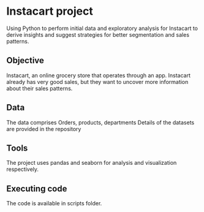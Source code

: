 # Instacart project
Using Python to perform initial data and exploratory analysis for Instacart to derive insights and suggest strategies for better segmentation and sales patterns.
## Objective
Instacart, an online grocery store that operates through an app. Instacart already has very good sales, but they want to uncover more information about their sales patterns.
## Data
The data comprises Orders, products, departments
Details of the datasets are provided in the repository
## Tools
The project uses pandas and seaborn for analysis and visualization respectively.
## Executing code
The code is available in scripts folder.
